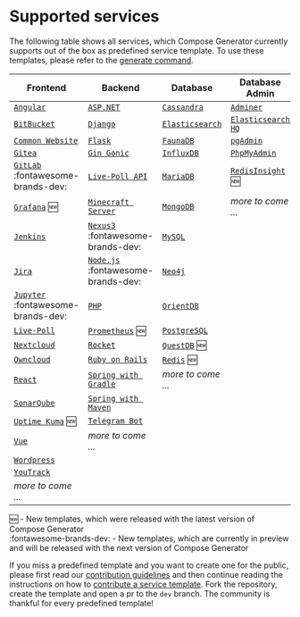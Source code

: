 # Supported services

The following table shows all services, which Compose Generator currently supports out of the box as predefined service template. To use these templates, please refer to the [generate command](../usage/generate).

| Frontend                                                                                                                                           | Backend                                                                                                                                         | Database                                                                                                                                   | Database Admin                                                                                                                                        |
| -------------------------------------------------------------------------------------------------------------------------------------------------- | ----------------------------------------------------------------------------------------------------------------------------------------------- | ------------------------------------------------------------------------------------------------------------------------------------------ | ----------------------------------------------------------------------------------------------------------------------------------------------------- |
| [`Angular`](https://github.com/compose-generator/compose-generator/tree/dev/predefined-services/frontend/angular)                                  | [`ASP.NET`](https://github.com/compose-generator/compose-generator/tree/dev/predefined-services/backend/aspnet)                                 | [`Cassandra`](https://github.com/compose-generator/compose-generator/tree/dev/predefined-services/database/cassandra)                      | [`Adminer`](https://github.com/compose-generator/compose-generator/tree/dev/predefined-services/db-admin/adminer)                                     |
| [`BitBucket`](https://github.com/compose-generator/compose-generator/tree/dev/predefined-services/frontend/bitbucket)                              | [`Django`](https://github.com/compose-generator/compose-generator/tree/dev/predefined-services/backend/django)                                  | [`Elasticsearch`](https://github.com/compose-generator/compose-generator/tree/dev/predefined-services/database/elasticsearch)              | [`Elasticsearch HQ`](https://github.com/compose-generator/compose-generator/tree/dev/predefined-services/db-admin/elasticsearch-hq)                   |
| [`Common Website`](https://github.com/compose-generator/compose-generator/tree/dev/predefined-services/frontend/common-website)                    | [`Flask`](https://github.com/compose-generator/compose-generator/tree/dev/predefined-services/backend/flask)                                    | [`FaunaDB`](https://github.com/compose-generator/compose-generator/tree/dev/predefined-services/database/faunadb)                          | [`pgAdmin`](https://github.com/compose-generator/compose-generator/tree/dev/predefined-services/db-admin/pgadmin)                                     |
| [`Gitea`](https://github.com/compose-generator/compose-generator/tree/dev/predefined-services/frontend/gitea)                                      | [`Gin Gonic`](https://github.com/compose-generator/compose-generator/tree/dev/predefined-services/backend/gin)                                  | [`InfluxDB`](https://github.com/compose-generator/compose-generator/tree/dev/predefined-services/database/influxdb)                        | [`PhpMyAdmin`](https://github.com/compose-generator/compose-generator/tree/dev/predefined-services/db-admin/phpmyadmin)                               |
| [`GitLab`](https://github.com/compose-generator/compose-generator/tree/dev/predefined-services/frontend/gitlab) :fontawesome-brands-dev:           | [`Live-Poll API`](https://github.com/compose-generator/compose-generator/tree/dev/predefined-services/backend/live-poll-api)                    | [`MariaDB`](https://github.com/compose-generator/compose-generator/tree/dev/predefined-services/database/mariadb)                          | [`RedisInsight`](https://github.com/compose-generator/compose-generator/tree/dev/predefined-services/db-admin/redis-insight) :new:                    |
| [`Grafana`](https://github.com/compose-generator/compose-generator/tree/dev/predefined-services/frontend/grafana) :new:                            | [`Minecraft Server`](https://github.com/compose-generator/compose-generator/tree/dev/predefined-services/backend/minecraft-server)              | [`MongoDB`](https://github.com/compose-generator/compose-generator/tree/dev/predefined-services/database/mongodb)                          | *more to come ...*                                                                                                                                    |
| [`Jenkins`](https://github.com/compose-generator/compose-generator/tree/dev/predefined-services/frontend/jenkins)                                  | [`Nexus3`](https://github.com/compose-generator/compose-generator/tree/dev/predefined-services/backend/nexus) :fontawesome-brands-dev:          | [`MySQL`](https://github.com/compose-generator/compose-generator/tree/dev/predefined-services/database/mysql)                              |                                                                                                                                                       |
| [`Jira`](https://github.com/compose-generator/compose-generator/tree/dev/predefined-services/frontend/jira)                                        | [`Node.js`](https://github.com/compose-generator/compose-generator/tree/dev/predefined-services/backend/node) :fontawesome-brands-dev:          | [`Neo4j`](https://github.com/compose-generator/compose-generator/tree/dev/predefined-services/database/neo4j)                              |                                                                                                                                                       |
| [`Jupyter`](https://github.com/compose-generator/compose-generator/tree/dev/predefined-services/frontend/jupyter) :fontawesome-brands-dev:         | [`PHP`](https://github.com/compose-generator/compose-generator/tree/dev/predefined-services/backend/php)                                        | [`OrientDB`](https://github.com/compose-generator/compose-generator/tree/dev/predefined-services/database/orientdb)                        |                                                                                                                                                       |
| [`Live-Poll`](https://github.com/compose-generator/compose-generator/tree/dev/predefined-services/frontend/live-poll)                              | [`Prometheus`](https://github.com/compose-generator/compose-generator/tree/dev/predefined-services/backend/prometheus) :new:                    | [`PostgreSQL`](https://github.com/compose-generator/compose-generator/tree/dev/predefined-services/database/postgres)                      |                                                                                                                                                       |
| [`Nextcloud`](https://github.com/compose-generator/compose-generator/tree/dev/predefined-services/frontend/nextcloud)                              | [`Rocket`](https://github.com/compose-generator/compose-generator/tree/dev/predefined-services/backend/rocket)                                  | [`QuestDB`](https://github.com/compose-generator/compose-generator/tree/dev/predefined-services/database/questdb) :new:                    |                                                                                                                                                       |
| [`Owncloud`](https://github.com/compose-generator/compose-generator/tree/dev/predefined-services/frontend/owncloud)                                | [`Ruby on Rails`](https://github.com/compose-generator/compose-generator/tree/dev/predefined-services/backend/rails)                            | [`Redis`](https://github.com/compose-generator/compose-generator/tree/dev/predefined-services/database/redis) :new:                        |                                                                                                                                                       |
| [`React`](https://github.com/compose-generator/compose-generator/tree/dev/predefined-services/frontend/react)                                      | [`Spring with Gradle`](https://github.com/compose-generator/compose-generator/tree/dev/predefined-services/backend/spring-gradle)               | *more to come ...*                                                                                                                         |                                                                                                                                                       |
| [`SonarQube`](https://github.com/compose-generator/compose-generator/tree/dev/predefined-services/frontend/sonarqube)                              | [`Spring with Maven`](https://github.com/compose-generator/compose-generator/tree/dev/predefined-services/backend/spring-maven)                 |                                                                                                                                            |                                                                                                                                                       |
| [`Uptime Kuma`](https://github.com/compose-generator/compose-generator/tree/dev/predefined-services/frontend/uptime-kuma) :new:                    | [`Telegram Bot`](https://github.com/compose-generator/compose-generator/tree/dev/predefined-services/backend/telegram-bot)                      |                                                                                                                                            |                                                                                                                                                       |
| [`Vue`](https://github.com/compose-generator/compose-generator/tree/dev/predefined-services/frontend/vue)                                          | *more to come ...*                                                                                                                              |                                                                                                                                            |                                                                                                                                                       |
| [`Wordpress`](https://github.com/compose-generator/compose-generator/tree/dev/predefined-services/frontend/wordpress)                              |                                                                                                                                                 |                                                                                                                                            |                                                                                                                                                       |
| [`YouTrack`](https://github.com/compose-generator/compose-generator/tree/dev/predefined-services/frontend/youtrack)                                |                                                                                                                                                 |                                                                                                                                            |                                                                                                                                                       |
| *more to come ...*                                                                                                                                 |                                                                                                                                                 |                                                                                                                                            |                                                                                                                                                       |

:new: - New templates, which were released with the latest version of Compose Generator <br>
:fontawesome-brands-dev: - New templates, which are currently in preview and will be released with the next version of Compose Generator

If you miss a predefined template and you want to create one for the public, please first read our [contribution guidelines](../contributing) and then continue reading the instructions on how to [contribute a service template](https://github.com/compose-generator/compose-generator/blob/docs/supported-services-page/predefined-services/README.md). Fork the repository, create the template and open a pr to the `dev` branch. The community is thankful for every predefined template!